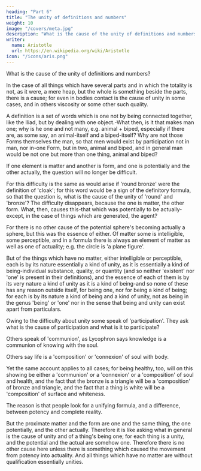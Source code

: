 ```yaml
---
heading: "Part 6"
title: "The unity of definitions and numbers"
weight: 10
image: "/covers/meta.jpg"
description: "What is the cause of the unity of definitions and numbers?"
writer:
  name: Aristotle 
  url: https://en.wikipedia.org/wiki/Aristotle
icon: "/icons/aris.png"
---
```



What is the cause of the unity of definitions and numbers?

In the case of all things which have several parts and in which the totality is not, as it were, a mere heap, but the whole is something beside the parts, there is a cause; for even in bodies contact is the cause of unity in some cases, and in others viscosity or some other such quality. 

A definition is a set of words which is one not by being connected together, like the Iliad, but by dealing with one object.-What then, is it that makes man one; why is he one and not many, e.g. animal + biped, especially if there are, as some say, an animal-itself and a biped-itself? Why are not those Forms themselves the man, so that men would exist by participation not in man, nor in-one Form, but in two, animal and biped, and in general man would be not one but more than one thing, animal and biped?

If one element is matter and another is form, and one is potentially and the other actually, the question will no longer be  difficult. 

For this difficulty is the same as would arise if 'round bronze' were the definition of 'cloak'; for this word would be a sign of the definitory formula, so that the question is, what is the cause of the unity of 'round' and 'bronze'? The difficulty disappears, because the one is matter, the other form. What, then, causes this-that which was potentially to be actually-except, in the case of things which are generated, the agent? 

For there is no other cause of the potential sphere's becoming actually a sphere, but this was the essence of either. Of matter some is intelligible, some perceptible, and in a formula there is always an element of matter as well as one of actuality; e.g. the circle is 'a plane figure'. 

But of the things which have no matter, either intelligible or perceptible, each is by its nature essentially a kind of unity, as it is essentially a kind of being-individual substance, quality, or quantity (and so neither 'existent' nor 'one' is present in their definitions), and the essence of each of them is by its very nature a kind of unity as it is a kind of being-and so none of these has any reason outside itself, for being one, nor for being a kind of being; for each is by its nature a kind of being and a kind of unity, not as being in the genus 'being' or 'one' nor in the sense that being and unity can exist apart from particulars.

Owing to the difficulty about unity some speak of 'participation'. They ask what is the cause of participation and what is it to participate?

Others speak of 'communion', as Lycophron says knowledge is a communion of knowing with the soul. 

Others say life is a 'composition' or 'connexion' of soul with body. 

Yet the same account applies to all cases; for being healthy, too, will on this showing be either a 'communion' or a 'connexion' or a 'composition' of soul and health, and the fact that the bronze is a triangle will be a 'composition' of bronze and triangle, and the fact that a thing is white will be a 'composition' of surface and whiteness. 

The reason is that people look for a unifying formula, and a difference, between potency and complete reality. 

But the proximate matter and the form are one and the same thing, the one potentially, and the other actually. Therefore it is like asking what in general is the cause of unity and of a thing's being one; for each thing is a unity, and the potential and the actual are somehow one. Therefore there is no other cause here unless there is something which caused the movement from potency into actuality. And all things which have no matter are without qualification essentially unities.
